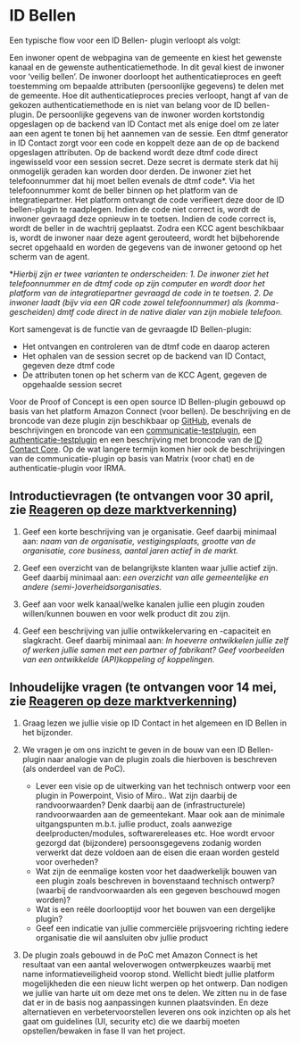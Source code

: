 # ID Bellen

Een typische flow voor een ID Bellen- plugin verloopt als volgt: 

Een inwoner opent de webpagina van de gemeente en kiest het gewenste kanaal en de gewenste authenticatiemethode. In dit geval kiest de inwoner voor ‘veilig bellen’. De inwoner doorloopt het authenticatieproces en geeft toestemming om bepaalde attributen (persoonlijke gegevens) te delen met de gemeente. Hoe dit authenticatieproces precies verloopt, hangt af van de gekozen authenticatiemethode en is niet van belang voor de ID bellen-plugin. De persoonlijke gegevens van de inwoner worden kortstondig opgeslagen op de backend van ID Contact met als enige doel om ze later aan een agent te tonen bij het aannemen van de sessie. Een dtmf generator in ID Contact zorgt voor een code en koppelt deze aan de op de backend opgeslagen attributen. Op de backend wordt deze dtmf code direct ingewisseld voor een session secret. Deze secret is dermate sterk dat hij onmogelijk geraden kan worden door derden. De inwoner ziet het telefoonnummer dat hij moet bellen evenals de dtmf code*. Via het telefoonnummer komt de beller binnen op het platform van de integratiepartner. Het platform ontvangt de code verifieert deze door de ID bellen-plugin te raadplegen. Indien de code niet correct is, wordt de inwoner gevraagd deze opnieuw in te toetsen. Indien de code correct is, wordt de beller in de wachtrij geplaatst. Zodra een KCC agent beschikbaar is, wordt de inwoner naar deze agent gerouteerd, wordt het bijbehorende secret opgehaald en worden de gegevens van de inwoner getoond op het scherm van de agent.

**Hierbij zijn er twee varianten te onderscheiden: 1. De inwoner ziet het telefoonnummer en de dtmf code op zijn computer en wordt door het platform van de integratiepartner gevraagd de code in te toetsen. 2. De inwoner laadt (bijv via een QR code zowel telefoonnummer) als (komma-gescheiden) dmtf code direct in de native dialer van zijn mobiele telefoon.*

Kort samengevat is de functie van de gevraagde ID Bellen-plugin:

- Het ontvangen en controleren van de dtmf code en daarop acteren
- Het ophalen van de session secret op de backend van ID Contact, gegeven deze dtmf code
- De attributen tonen op het scherm van de KCC Agent, gegeven de opgehaalde session secret

Voor de Proof of Concept is een open source ID Bellen-plugin gebouwd op basis van het platform Amazon Connect (voor bellen). De beschrijving en de broncode van deze plugin zijn beschikbaar op [GitHub](https://github.com/id-contact/comm-amazon-connect), evenals de beschrijvingen en broncode van een [communicatie-testplugin](https://github.com/id-contact/comm-test), een [authenticatie-testplugin](https://github.com/id-contact/auth-test) en een beschrijving met broncode van de [ID Contact Core](https://github.com/id-contact/core). Op de wat langere termijn komen hier ook de beschrijvingen van de communicatie-plugin op basis van Matrix (voor chat) en de authenticatie-plugin voor IRMA.

## Introductievragen (te ontvangen voor 30 april, zie [Reageren op deze marktverkenning](./reactions.md))

1. Geef een korte beschrijving van je organisatie. Geef daarbij minimaal aan: *naam van de organisatie, vestigingsplaats, grootte van de organisatie, core business, aantal jaren actief in de markt.*

2. Geef een overzicht van de belangrijkste klanten waar jullie actief zijn. Geef daarbij minimaal aan: *een overzicht van alle gemeentelijke en andere (semi-)overheidsorganisaties.*

3. Geef aan voor welk kanaal/welke kanalen jullie een plugin zouden willen/kunnen bouwen en voor welk product dit zou zijn.

4. Geef een beschrijving van jullie ontwikkelervaring en -capaciteit en slagkracht. Geef daarbij minimaal aan: *In hoeverre ontwikkelen jullie zelf of werken jullie samen met een partner of fabrikant? Geef voorbeelden van een ontwikkelde (API)koppeling of koppelingen.*

## Inhoudelijke vragen (te ontvangen voor 14 mei, zie [Reageren op deze marktverkenning](./reactions.md))

1. Graag lezen we jullie visie op ID Contact in het algemeen en ID Bellen in het bijzonder.

2. We vragen je om ons inzicht te geven in de bouw van een ID Bellen-plugin naar analogie van de plugin zoals die hierboven is beschreven (als onderdeel van de PoC).

    -  Lever een visie op de uitwerking van het technisch ontwerp voor een plugin in Powerpoint, Visio of Miro.. Wat zijn daarbij de randvoorwaarden? Denk daarbij aan de (infrastructurele) randvoorwaarden aan de gemeentekant. Maar ook aan de minimale uitgangspunten m.b.t. jullie product, zoals aanwezige deelproducten/modules, softwarereleases etc. Hoe wordt ervoor gezorgd dat (bijzondere) persoonsgegevens zodanig worden verwerkt dat deze voldoen aan de eisen die eraan worden gesteld voor overheden?
    -  Wat zijn de eenmalige kosten voor het daadwerkelijk bouwen van een plugin zoals beschreven in bovenstaand technisch ontwerp? (waarbij de randvoorwaarden als een gegeven beschouwd mogen worden)?
    -  Wat is een reële doorlooptijd voor het bouwen van een dergelijke plugin?
    -  Geef een indicatie van jullie commerciële prijsvoering richting iedere organisatie die wil aansluiten obv jullie product

3. De plugin zoals gebouwd in de PoC met Amazon Connect is het resultaat van een aantal weloverwogen ontwerpkeuzes waarbij met name informatieveiligheid voorop stond. Wellicht biedt jullie platform mogelijkheden die een nieuw licht werpen op het ontwerp. Dan nodigen we jullie van harte uit om deze met ons te delen. We zitten nu in de fase dat er in de basis nog aanpassingen kunnen plaatsvinden. En deze alternatieven en verbetervoorstellen leveren ons ook inzichten op als het gaat om guidelines (UI, security etc) die we daarbij moeten opstellen/bewaken in fase II van het project.